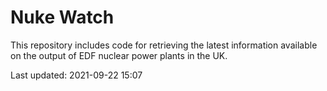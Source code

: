 # Nuke Watch

This repository includes code for retrieving the latest information available on the output of EDF nuclear power plants in the UK.

Last updated: 2021-09-22 15:07
